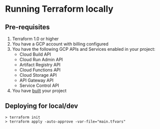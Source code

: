 # Running Terraform locally

## Pre-requisites

1. Terraform 1.0 or higher
2. You have a GCP account with billing configured
3. You have the following GCP APIs and Services enabled in your project:
    - Cloud Build API
    - Cloud Run Admin API
    - Artifact Registry API
    - Cloud Functions API
    - Cloud Storage API
    - API Gateway API
    - Service Control API
4. You have [built](/README.md#build) your project

## Deploying for local/dev

```
> terraform init
> terraform apply -auto-approve -var-file="main.tfvars"
```
